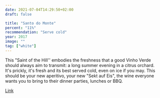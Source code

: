 ```yaml
---
date: 2021-07-04T14:29:50+02:00
draft: false

title: "Santo do Monte"
percent: "11%"
recommendation: "Serve cold"
year: 2017
image: ""
tag: ["white"]
---
```


This "Saint of the Hill'' embodies the freshness that a good Vinho Verde should always aim to transmit: a long summer evening in a citrus orchard. It's prickly, it's fresh and its best served cold, even on ice if you may. This should be your new aperitivo, your new "Sekt auf Eis", the wine everyone wants you to bring to their dinner parties, lunches or BBQ.

[Link](/region/portugal)
